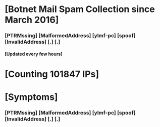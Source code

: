 # [Botnet Mail Spam Collection since March 2016]
### [PTRMssing] [MalformedAddress] [ylmf-pc] [spoof] [InvalidAddress] [.] [.]
#### [Updated every few hours]

# [Counting 101847 IPs]

# [Symptoms] 
###   [PTRMssing] [MalformedAddress] [ylmf-pc] [spoof] [InvalidAddress] [.] [.]

